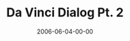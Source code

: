 ---
layout: message
category: message
series: "Da Vinci Dialogues"
title: "Da Vinci Dialog Pt. 2"
date: 2006-06-04-00-00
message_id: 66
audio: "http://s3.amazonaws.com/crossroads-media/messages/audio/DaVinci_Dialog_Pt_2_06-04-06_Greg_Boyd.mp3"
audio-duration: "39:18"
tag: 
 - truth
 - da-vinci
 - code
 - many-paths
 - new-age
 - boyd
 - canon
 - bible
explicit: false
---